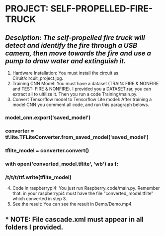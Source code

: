 # **PROJECT: SELF-PROPELLED-FIRE-TRUCK**
## *Desciption: The self-propelled fire truck will detect and identify the fire through a USB camera, then move towards the fire and use a pump to draw water and extinguish it.*
1. Hardware Installation: You must install the circuit as Ciruit/circuit_project.jpg.
2. Training CNN Model: You must have a dataset (TRAIN: FIRE & NONFIRE and TEST: FIRE & NONFIRE). I provided you a DATASET.rar, you can extract all to ultilize it. Then you run a code Training/main.py.
3. Convert Tensorflow model to Tensorflow Lite model: After training a model CNN you comment all code, and run this paragraph belows.
### model_cnn.export('saved_model')
### converter = tf.lite.TFLiteConverter.from_saved_model('saved_model')
### tflite_model = converter.convert() 
### with open('converted_model.tflite', 'wb') as f:
###  /t/t/t/ttf.write(tflite_model)
4. Code in raspberrypi4: You just run Raspberry_code/main.py. Remember that: in your raspberrypi4 must have the file "converted_model.tflite" which converted in step 3.
5. See the result: You can see the result in Demo/Demo.mp4.
## * NOTE: File cascade.xml must appear in all folders I provided.
